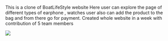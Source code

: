This is a clone of BoatLifeStyle website
Here user can explore the page of different types of earphone , watches
user also can add the product to the bag and from there go for payment.
Created whole website in a week with contribution of 5 team members





<img src = "https://cdn.shopify.com/s/files/1/0057/8938/4802/files/A121-website-banner_1400x.jpg?v=1658560096"/>
